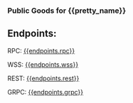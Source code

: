 ### Public Goods for {{pretty_name}}

## Endpoints:
RPC: [{{endpoints.rpc}}]({{endpoints.rpc}})

WSS: [{{endpoints.wss}}]({{endpoints.wss}})

REST: [{{endpoints.rest}}]({{endpoints.rest}})

GRPC: [{{endpoints.grpc}}]({{endpoints.grpc}})

